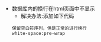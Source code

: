 ####
- 数据库内的换行在html页面中不显示
    - 解决办法:添加如下代码
    ```
    保留空白符序列，但是正常的进行换行
    white-space:pre-wrap
    ```

